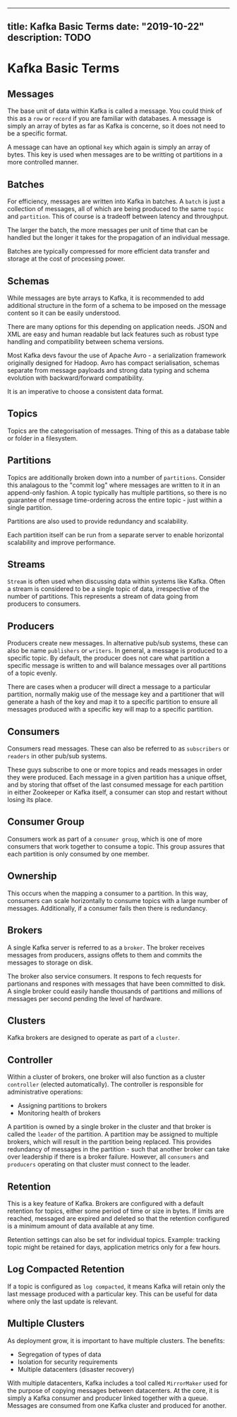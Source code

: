 
---
title: Kafka Basic Terms
date: "2019-10-22"
description: TODO
---

# Kafka Basic Terms

## Messages

The base unit of data within Kafka is called a message. You could think of this as a `row` or `record` if you are familiar with databases. A message is simply an array of bytes as far as Kafka is concerne, so it does not need to be a specific format.

A message can have an optional `key` which again is simply an array of bytes. This key is used when messages are to be writting ot partitions in a more controlled manner.

## Batches

For efficiency, messages are written into Kafka in batches. A `batch` is just a collection of messages, all of which are being produced to the same `topic` and `partition`. This of course is a tradeoff between latency and throughput.

The larger the batch, the more messages per unit of time that can be handled but the longer it takes for the propagation of an individual message.

Batches are typically compressed for more efficient data transfer and storage at the cost of processing power.

## Schemas

While messages are byte arrays to Kafka, it is recommended to add additional structure in the form of a schema to be imposed on the message content so it can be easily understood.

There are many options for this depending on application needs. JSON and XML are easy and human readable but lack features such as robust type handling and compatibility between schema versions.

Most Kafka devs favour the use of Apache Avro - a serialization framework originally designed for Hadoop. Avro has compact serialisation, schemas separate from message payloads and strong data typing and schema evolution with backward/forward compatibility.

It is an imperative to choose a consistent data format.

## Topics

Topics are the categorisation of messages. Thing of this as a database table or folder in a filesystem.

## Partitions

Topics are additionally broken down into a number of `partitions`. Consider this analagous to the "commit log" where messages are written to it in an append-only fashion. A topic typically has multiple partitions, so there is no guarantee of message time-ordering across the entire topic - just within a single partition.

Partitions are also used to provide redundancy and scalability.

Each partition itself can be run from a separate server to enable horizontal scalability and improve performance.

## Streams

`Stream` is often used when discussing data within systems like Kafka. Often a stream is considered to be a single topic of data, irrespective of the number of partitions. This represents a stream of data going from producers to consumers.

## Producers

Producers create new messages. In alternative pub/sub systems, these can also be name `publishers` or `writers`. In general, a message is produced to a specific topic. By default, the producer does not care what partition a specific message is written to and will balance messages over all partitions of a topic evenly.

There are cases when a producer will direct a message to a particular partition, normally makig use of the message key and a partitioner that will generate a hash of the key and map it to a specific partition to ensure all messages produced with a specific key will map to a specific partition.

## Consumers

Consumers read messages. These can also be referred to as `subscribers` or `readers` in other pub/sub systems.

These guys subscribe to one or more topics and reads messages in order they were produced. Each message in a given partition has a unique offset, and by storing that offset of the last consumed message for each partition in either Zookeeper or Kafka itself, a consumer can stop and restart without losing its place.

## Consumer Group

Consumers work as part of a `consumer group`, which is one of more consumers that work together to consume a topic. This group assures that each partition is only consumed by one member.

## Ownership

This occurs when the mapping a consumer to a partition. In this way, consumers can scale horizontally to consume topics with a large number of messages. Additionally, if a consumer fails then there is redundancy.

## Brokers

A single Kafka server is referred to as a `broker`. The broker receives messages from producers, assigns offets to them and commits the messages to storage on disk.

The broker also service consumers. It respons to fech requests for partionans and respones with messages that have been committed to disk. A single broker could easily handle thousands of partitions and millions of messages per second pending the level of hardware.

## Clusters

Kafka brokers are designed to operate as part of a `cluster`.

## Controller

Within a cluster of brokers, one broker will also function as a cluster `controller` (elected automatically). The controller is responsible for administrative operations:

- Assigning partitions to brokers
- Monitoring health of brokers

A partition is owned by a single broker in the cluster and that broker is called the `leader` of the partition. A partition may be assigned to multiple brokers, which will result in the partition being replaced. This provides redundancy of messages in the partition - such that another broker can take over leadership if there is a broker failure. However, all `consumers` and `producers` operating on that cluster must connect to the leader.

## Retention

This is a key feature of Kafka. Brokers are configured with a default retention for topics, either some period of time or size in bytes. If limits are reached, messaged are expired and deleted so that the retention configured is a minimum amount of data available at any time.

Retention settings can also be set for individual topics. Example: tracking topic might be retained for days, application metrics only for a few hours.

## Log Compacted Retention

If a topic is configured as `log compacted`, it means Kafka will retain only the last message produced with a particular key. This can be useful for data where only the last update is relevant.

## Multiple Clusters

As deployment grow, it is important to have multiple clusters. The benefits:

- Segregation of types of data
- Isolation for security requirements
- Multiple datacenters (disaster recovery)

With multiple datacenters, Kafka includes a tool called `MirrorMaker` used for the purpose of copying messages between datacenters. At the core, it is simply a Kafka consumer and producer linked together with a queue. Messages are consumed from one Kafka cluster and produced for another.

